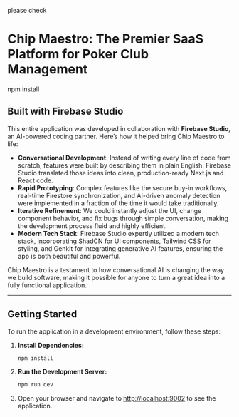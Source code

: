 please check
# Chip Maestro: The Premier SaaS Platform for Poker Club Management

npm install
## Built with Firebase Studio

This entire application was developed in collaboration with **Firebase Studio**, an AI-powered coding partner. Here’s how it helped bring Chip Maestro to life:

- **Conversational Development**: Instead of writing every line of code from scratch, features were built by describing them in plain English. Firebase Studio translated those ideas into clean, production-ready Next.js and React code.
- **Rapid Prototyping**: Complex features like the secure buy-in workflows, real-time Firestore synchronization, and AI-driven anomaly detection were implemented in a fraction of the time it would take traditionally.
- **Iterative Refinement**: We could instantly adjust the UI, change component behavior, and fix bugs through simple conversation, making the development process fluid and highly efficient.
- **Modern Tech Stack**: Firebase Studio expertly utilized a modern tech stack, incorporating ShadCN for UI components, Tailwind CSS for styling, and Genkit for integrating generative AI features, ensuring the app is both beautiful and powerful.

Chip Maestro is a testament to how conversational AI is changing the way we build software, making it possible for anyone to turn a great idea into a fully functional application.

---

## Getting Started

To run the application in a development environment, follow these steps:

1.  **Install Dependencies:**
    ```bash
    npm install
    ```

2.  **Run the Development Server:**
    ```bash
    npm run dev
    ```

3.  Open your browser and navigate to [http://localhost:9002](http://localhost:9002) to see the application.
